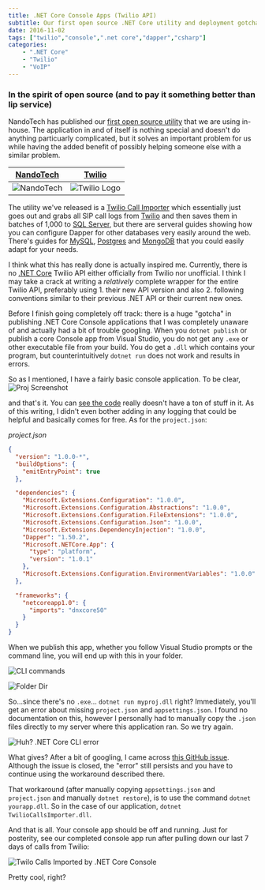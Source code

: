 ```yaml
---
title: .NET Core Console Apps (Twilio API)
subtitle: Our first open source .NET Core utility and deployment gotcha's
date: 2016-11-02
tags: ["twilio","console",".net core","dapper","csharp"]
categories:
    - ".NET Core"
    - "Twilio"
    - "VoIP"
---
```


### In the spirit of open source (and to pay it something better than lip service) 

NandoTech has published our [first open source utility](https://github.com/nandotechinc/TwilioCallsImporter) that we are using in-house.  The application in and of itself is nothing special and doesn't do anything particuarly complicated, but it solves an important problem for us while having the added benefit of possibly helping someone else with a similar problem.

| [NandoTech](http://www.nandotech.com)                                    | [Twilio](http://www.twilio.com)
---------------------------------------------|------------------------|
| ![NandoTech](http://i.imgur.com/P0ccWI9.gif)| ![Twilio Logo](http://i.imgur.com/XApo9Wc.png)

The utility we've released is a [Twilio Call Importer](https://github.com/nandotechinc/TwilioCallsImporter) which essentially just goes out and grabs all SIP call logs from [Twilio](https://www.twilio.com) and then saves them in batches of 1,000 to [SQL Server](), but there are serveral guides showing how you can configure Dapper for other databases very easily around the web.  There's guides for [MySQL](https://github.com/mysql-net/MySqlConnector), [Postgres](http://techbrij.com/asp-net-core-postgresql-dapper-crud) and [MongoDB](http://www.dotnetcurry.com/aspnet-mvc/1267/using-mongodb-nosql-database-with-aspnet-webapi-core) that you could easily adapt for your needs.

I think what this has really done is actually inspired me.  Currently, there is no [.NET Core](http://dot.net) Twilio API either officially from Twilio nor unofficial.  I think I may take a crack at writing a _relatively_ complete wrapper for the entire Twilio API, preferably using 1. their new API version and also 2. following conventions similar to their previous .NET API or their current new ones.

Before I finish going completely off track: there is a huge "gotcha" in publishing .NET Core Console applications that I was completely unaware of and actually had a bit of trouble googling.  When you `dotnet publish` or publish a core Console app from Visual Studio, you do not get any `.exe` or other executable file from your build.  You do get a `.dll` which contains your program, but counterintuitively `dotnet run` does not work and results in errors.

So as I mentioned, I have a fairly basic console application.  To be clear, ![Proj Screenshot](http://i.imgur.com/Fork9W6.png) 

and that's it.  You can [see the code](https://github.com/nandotechinc/TwilioCallsImporter) really doesn't have a ton of stuff in it.  As of this writing, I didn't even bother adding in any logging that could be helpful and basically comes for free. As for the `project.json`:

_project.json_
```json
{
  "version": "1.0.0-*",
  "buildOptions": {
    "emitEntryPoint": true
  },

  "dependencies": {
    "Microsoft.Extensions.Configuration": "1.0.0",
    "Microsoft.Extensions.Configuration.Abstractions": "1.0.0",
    "Microsoft.Extensions.Configuration.FileExtensions": "1.0.0",
    "Microsoft.Extensions.Configuration.Json": "1.0.0",
    "Microsoft.Extensions.DependencyInjection": "1.0.0",
    "Dapper": "1.50.2",
    "Microsoft.NETCore.App": {
      "type": "platform",
      "version": "1.0.1"
    },
    "Microsoft.Extensions.Configuration.EnvironmentVariables": "1.0.0"
  },

  "frameworks": {
    "netcoreapp1.0": {
      "imports": "dnxcore50"
    }
  }
}
```

When we publish this app, whether you follow Visual Studio prompts or the command line, you will end up with this in your folder. 

![CLI commands](http://i.imgur.com/rID1iFK.png)

![Folder Dir](http://i.imgur.com/9r0Gx55.png)

So...since there's no `.exe`... `dotnet run myproj.dll` right?  Immediately, you'll get an error about missing `project.json` and `appsettings.json`.  I found no documentation on this, however I personally had to manually copy the `.json` files directly to my server where this application ran. So we try again.  

![Huh? .NET Core CLI error](http://i.imgur.com/HxuR8OC.png)

What gives?  After a bit of googling, I came across [this GitHub issue](https://github.com/dotnet/core/issues/77).  Although the issue is closed, the "error" still persists and you have to continue using the workaround described there.

That workaround (after manually copying `appsettings.json` and `project.json` and manually `dotnet restore`), is to use the command `dotnet yourapp.dll`. So in the case of our application, `dotnet TwilioCallsImporter.dll`.

And that is all.  Your console app should be off and running. Just for posterity, see our completed console app run after pulling down our last 7 days of calls from Twilio:

![Twilo Calls Imported by .NET Core Console](http://i.imgur.com/9Ci3D6v.png)

Pretty cool, right?